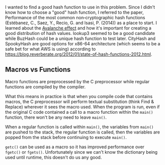 I wanted to find a good hash function to use in this problem. Since I didn't know how to choose a "good" hash function, I referred to the paper, Performance of the most common non‐cryptographic hash functions (Estébanez, C., Saez, Y., Recio, G. and Isasi, P. (2014)) as a place to start. I learned about the [Avalanche effect](https://en.wikipedia.org/wiki/Avalanche_effect) and how it's important for creating a good distribution of hash values. lookup3 seemed to be a good candidate while BuzHash could be a unique hash function to test later. CityHash and SpookyHash are good options for x86-64 architecture (which seems to be a safe bet for what AWS is using) according to https://blog.reverberate.org/2012/01/state-of-hash-functions-2012.html.

## Macros vs Functions
Macro functions are preprocessed by the C preprocessor while regular functions are compiled by the compiler.

What this means in practice is that when you compile code that contains macros, the C preprocessor will perform textual substitution (think Find & Replace) wherever it sees the macro used. When the program is run, even if the original C code contained a call to a macro function within the `main()` function, there won't be any need to leave `main()`.

When a regular function is called within `main()`, the variables from `main()` are pushed to the stack, the regular function is called, then the variables are popped from the stack before continuing to execute `main()`.

`getc()` can be used as a macro so it has improved performance over `fgetc()` or `fgets()`. Unfortunately since we can't know the dictionary being used until runtime, this doesn't do us any good.

